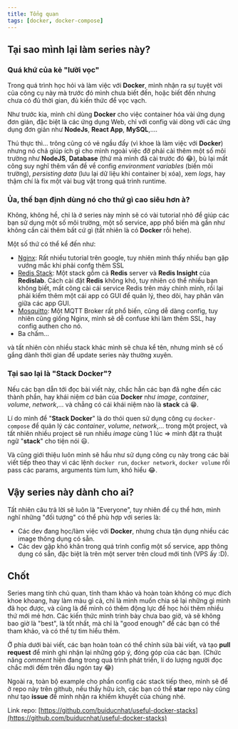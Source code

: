 ```yaml
---
title: Tổng quan
tags: [docker, docker-compose]
---
```


## Tại sao mình lại làm series này?

### Quá khứ của kẻ "lười vọc"

Trong quá trình học hỏi và làm việc với **Docker**, mình nhận ra sự tuyệt vời của công cụ này mà trước đó mình chưa biết đến, hoặc biết đến nhưng chưa có đủ thời gian, đủ kiến thức để vọc vạch.

Như trước kia, mình chỉ dùng **Docker** cho việc container hóa vài ứng dụng đơn giản, đặc biệt là các ứng dụng Web, chỉ với config vài dòng với các ứng dụng đơn giản như **NodeJs**, **React App**, **MySQL**,....

Thú thực thì... trông cũng có vẻ ngầu đấy (vì khoe là làm việc với **Docker**) nhưng nó chả giúp ích gì cho mình ngoài việc đỡ phải cài thêm một số môi trường như **NodeJS**, **Database** (thứ mà mình đã cài trước đó 😂), bù lại mất công suy nghĩ thêm vấn đề về config _environment variables_ (biến môi trường), _persisting data_ (lưu lại dữ liệu khi container bị xóa), xem _logs_, hay thậm chí là fix một vài bug vặt trong quá trình runtime.

### Ủa, thế bạn định dùng nó cho thứ gì cao siêu hơn à?

Không, không hề, chỉ là ở series này mình sẽ có vài tutorial nhỏ để giúp các bạn sử dụng một số môi trường, một số service, app phổ biến mà gần như không cần cài thêm bất cứ gì (tất nhiên là có **Docker** rồi hehe).

Một số thứ có thể kể đến như:

- [Nginx](https://hub.docker.com/_/nginx/): Rất nhiều tutorial trên google, tuy nhiên mình thấy nhiều bạn gặp vướng mắc khi phải confg thêm SSL
- [Redis Stack](https://hub.docker.com/u/redislabs): Một stack gồm cả **Redis** server và **Redis Insight** của **Redislab**. Cách cài đặt **Redis** không khó, tuy nhiên có thể nhiều bạn không biết, mất công cài cái service Redis trên máy chính mình, rồi lại phải kiếm thêm một cái app có GUI để quản lý, theo dõi, hay phân vân giữa các app GUI.
- [Mosquitto](https://hub.docker.com/_/eclipse-mosquitto): Một MQTT Broker rất phổ biến, cũng dễ dàng config, tuy nhiên cũng giống Nginx, mình sẽ dễ confuse khi làm thêm SSL, hay config authen cho nó.
- Ba chấm...

và tất nhiên còn nhiều stack khác mình sẽ chưa kể tên, nhưng mình sẽ cố gắng dành thời gian để update series này thường xuyên.

### Tại sao lại là "Stack Docker"?

Nếu các bạn dẫn tới đọc bài viết này, chắc hẳn các bạn đã nghe đến các thành phần, hay khái niệm cơ bản của **Docker** như _image_, _container_, _volume_, _network_,... và chẳng có cái khái niệm nào là **stack** cả 😁.

Lí do mình để "**Stack Docker**" là do thói quen sử dụng công cụ `docker-compose` để quản lý các _container_, _volume_, _network_,... trong một project, và tất nhiên nhiều project sẽ run nhiều _image_ cùng 1 lúc => mình đặt ra thuật ngữ "**stack**" cho tiện nói 😃.

Và cũng giới thiệu luôn mình sẽ hầu như sử dụng công cụ này trong các bài viết tiếp theo thay vì các lệnh `docker run`, `docker network`, `docker volume` rồi pass các params, arguments tùm lum, khó hiểu 😂.

## Vậy series này dành cho ai?

Tất nhiên câu trả lời sẽ luôn là "Everyone", tuy nhiên để cụ thể hơn, mình nghĩ những "đối tượng" có thể phù hợp với series là:

- Các dev đang học/làm việc với **Docker**, nhưng chưa tận dụng nhiều các image thông dụng có sẵn.
- Các dev gặp khó khăn trong quá trình config một số service, app thông dụng có sẵn, đặc biệt là trên một server trên cloud mới tinh (VPS ấy :D).

## Chốt

Series mang tính chủ quan, tính tham khảo và hoàn toàn không có mục đích khoe khoang, hay làm màu gì cả, chỉ là mình muốn chia sẻ lại những gì mình đã học được, và cũng là để mình có thêm động lực để học hỏi thêm nhiều thứ mới mẻ hơn. Các kiến thức mình trình bày chưa bao giờ, và sẽ không bao giờ là "best", là tốt nhất, mà chỉ là "good enough" để các bạn có thể tham khảo, và có thể tự tìm hiểu thêm.

Ở phía dưới bài viết, các bạn hoàn toàn có thể chỉnh sửa bài viết, và tạo **pull request** để mình ghi nhận lại những góp ý, đóng góp của các bạn. (Chức năng _comment_ hiện đang trong quá trình phát triển, lí do lượng người đọc chắc mới đếm trên đầu ngón tay 😂)

Ngoài ra, toàn bộ example cho phần config các stack tiếp theo, mình sẽ để ở repo này trên github, nếu thấy hữu ích, các bạn có thể **star** repo này cũng như tạo **issue** để mình nhận ra khiếm khuyết của chúng nhé.

Link repo: [https://github.com/buiducnhat/useful-docker-stacks](https://github.com/buiducnhat/useful-docker-stacks)
